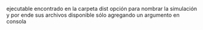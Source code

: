 ejecutable encontrado en la carpeta dist
opción para nombrar la simulación y por ende sus archivos disponible sólo agregando un argumento en consola
